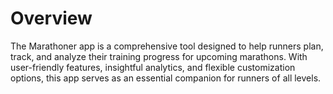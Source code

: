 # Overview

The Marathoner app is a comprehensive tool designed to help runners plan, track, and analyze their training progress for upcoming marathons. With user-friendly features, insightful analytics, and flexible customization options, this app serves as an essential companion for runners of all levels.
